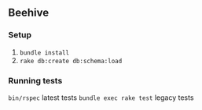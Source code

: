 ## Beehive

### Setup

1. `bundle install`
2. `rake db:create db:schema:load`

### Running tests
`bin/rspec` latest tests
`bundle exec rake test` legacy tests
